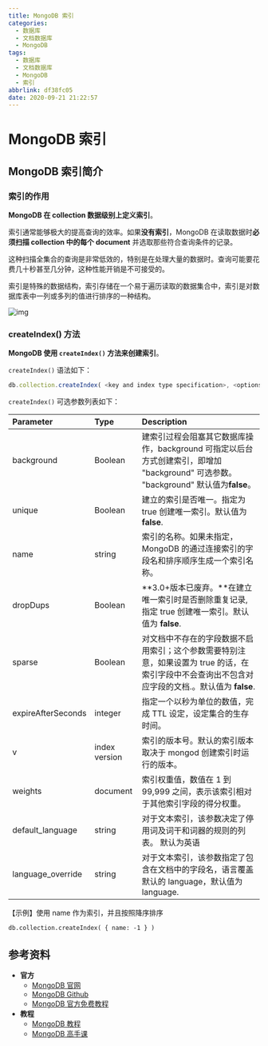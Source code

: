 ```yaml
---
title: MongoDB 索引
categories:
  - 数据库
  - 文档数据库
  - MongoDB
tags:
  - 数据库
  - 文档数据库
  - MongoDB
  - 索引
abbrlink: df38fc05
date: 2020-09-21 21:22:57
---
```


# MongoDB 索引

## MongoDB 索引简介

### 索引的作用

**MongoDB 在 collection 数据级别上定义索引**。

索引通常能够极大的提高查询的效率。如果**没有索引**，MongoDB 在读取数据时**必须扫描 collection 中的每个 document** 并选取那些符合查询条件的记录。

这种扫描全集合的查询是非常低效的，特别是在处理大量的数据时。查询可能要花费几十秒甚至几分钟，这种性能开销是不可接受的。

索引是特殊的数据结构，索引存储在一个易于遍历读取的数据集合中，索引是对数据库表中一列或多列的值进行排序的一种结构。

![img](https://raw.githubusercontent.com/dunwu/images/dev/snap/20200921210621.svg)

### createIndex() 方法

**MongoDB 使用 `createIndex()` 方法来创建索引**。

`createIndex()` 语法如下：

```javascript
db.collection.createIndex( <key and index type specification>, <options> )
```

`createIndex()` 可选参数列表如下：

| Parameter          | Type          | Description                                                                                                                                      |
| :----------------- | :------------ | :----------------------------------------------------------------------------------------------------------------------------------------------- |
| background         | Boolean       | 建索引过程会阻塞其它数据库操作，background 可指定以后台方式创建索引，即增加 "background" 可选参数。 "background" 默认值为**false**。             |
| unique             | Boolean       | 建立的索引是否唯一。指定为 true 创建唯一索引。默认值为**false**.                                                                                 |
| name               | string        | 索引的名称。如果未指定，MongoDB 的通过连接索引的字段名和排序顺序生成一个索引名称。                                                               |
| dropDups           | Boolean       | **3.0+版本已废弃。**在建立唯一索引时是否删除重复记录,指定 true 创建唯一索引。默认值为 **false**.                                                 |
| sparse             | Boolean       | 对文档中不存在的字段数据不启用索引；这个参数需要特别注意，如果设置为 true 的话，在索引字段中不会查询出不包含对应字段的文档.。默认值为 **false**. |
| expireAfterSeconds | integer       | 指定一个以秒为单位的数值，完成 TTL 设定，设定集合的生存时间。                                                                                    |
| v                  | index version | 索引的版本号。默认的索引版本取决于 mongod 创建索引时运行的版本。                                                                                 |
| weights            | document      | 索引权重值，数值在 1 到 99,999 之间，表示该索引相对于其他索引字段的得分权重。                                                                    |
| default_language   | string        | 对于文本索引，该参数决定了停用词及词干和词器的规则的列表。 默认为英语                                                                            |
| language_override  | string        | 对于文本索引，该参数指定了包含在文档中的字段名，语言覆盖默认的 language，默认值为 language.                                                      |

【示例】使用 name 作为索引，并且按照降序排序

```
db.collection.createIndex( { name: -1 } )
```

## 参考资料

- **官方**
  - [MongoDB 官网](https://www.mongodb.com/)
  - [MongoDB Github](https://github.com/mongodb/mongo)
  - [MongoDB 官方免费教程](https://university.mongodb.com/)
- **教程**
  - [MongoDB 教程](https://www.runoob.com/mongodb/mongodb-tutorial.html)
  - [MongoDB 高手课](https://time.geekbang.org/course/intro/100040001)
